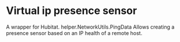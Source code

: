 # Virtual ip presence sensor

A wrapper for Hubitat. helper.NetworkUtils.PingData
Allows creating a presence sensor based on an IP health of a remote host.

